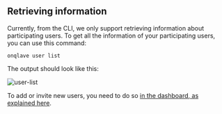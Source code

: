 
## **Retrieving information**

Currently, from the CLI, we only support retrieving information about participating users. To get all the information of your participating users, you can use this command:

```
onqlave user list
```

The output should look like this:

![user-list](https://t36712295.p.clickup-attachments.com/t36712295/685e6c2b-83e6-4c35-8df9-ecc97b7f5417/access%2Baccount-2.png)

<!-- If you want JSON output, simply append **--json** flag to the end of the above command
```
List Users =>
{
    "users": [
        {
            "avatar": "",
            "country_code": "au",
            "createdAt": "2023-04-06T07:16:43.295363Z",
            "disable": false,
            "email_address": "your_email@host.com",
            "full_name": "John Doe",
            "id": "user_id",
            "role": [
                "platform_owner"
            ],
            "status": "active",
            "tenant_id": "your_tenant_id",
            "updatedAt": "2023-04-06T07:17:55.579855Z"
        }
    ]
}
=====
``` -->

To add or invite new users, you need to do so [in the dashboard, as explained here](../../../web-app-guide/platform/access).
